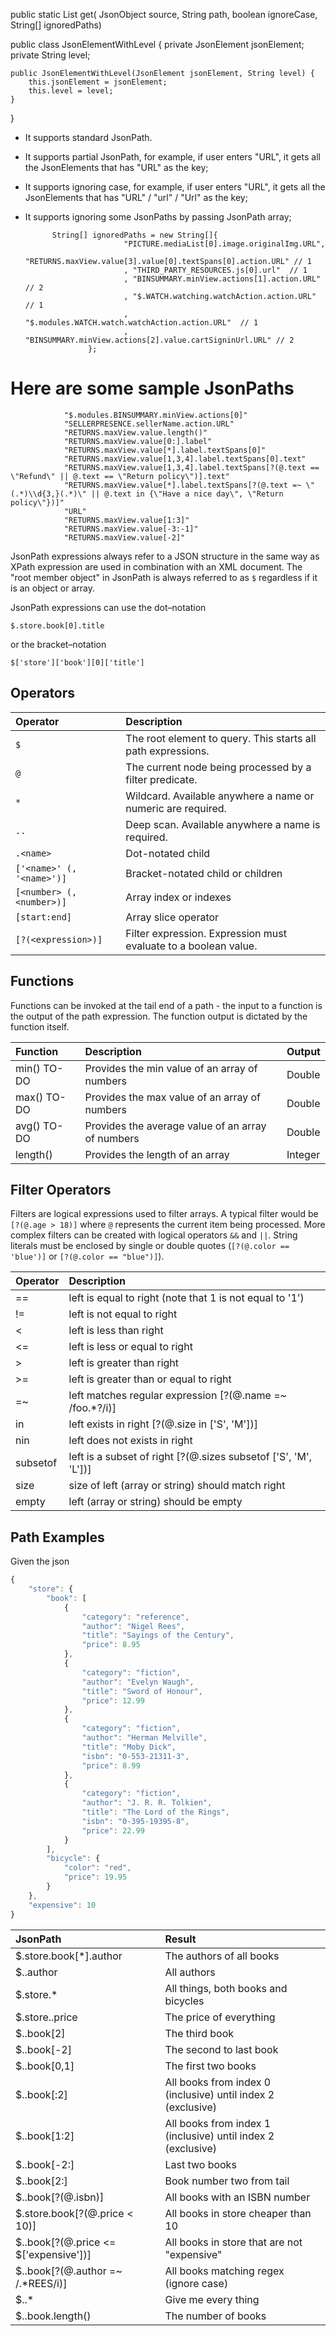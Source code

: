 public static List<JsonElementWithLevel> get(
            JsonObject source, 
            String path, 
            boolean ignoreCase, 
            String[] ignoredPaths) 

public class JsonElementWithLevel {
    private JsonElement jsonElement;
    private String level;

    public JsonElementWithLevel(JsonElement jsonElement, String level) {
        this.jsonElement = jsonElement;
        this.level = level;
    }
}


* It supports standard JsonPath. 
* It supports partial JsonPath, for example, if user enters "URL", it gets all the JsonElements that has "URL" as the key;
* It supports ignoring case, for example, if user enters "URL", it gets all the JsonElements that has "URL" / "url" / "Url" as the key;
* It supports ignoring some JsonPaths by passing JsonPath array;

            String[] ignoredPaths = new String[]{
                            "PICTURE.mediaList[0].image.originalImg.URL", 
                            "RETURNS.maxView.value[3].value[0].textSpans[0].action.URL" // 1
                            , "THIRD_PARTY_RESOURCES.js[0].url"  // 1
                            , "BINSUMMARY.minView.actions[1].action.URL" // 2
                            , "$.WATCH.watching.watchAction.action.URL" // 1
                            , "$.modules.WATCH.watch.watchAction.action.URL"  // 1
                            , "BINSUMMARY.minView.actions[2].value.cartSigninUrl.URL" // 2
                    }; 

# Here are some sample JsonPaths
                "$.modules.BINSUMMARY.minView.actions[0]"
                "SELLERPRESENCE.sellerName.action.URL"
                "RETURNS.maxView.value.length()"
                "RETURNS.maxView.value[0:].label"
                "RETURNS.maxView.value[*].label.textSpans[0]"
                "RETURNS.maxView.value[1,3,4].label.textSpans[0].text"
                "RETURNS.maxView.value[1,3,4].label.textSpans[?(@.text == \"Refund\" || @.text == \"Return policy\")].text"
                "RETURNS.maxView.value[*].label.textSpans[?(@.text =~ \"(.*)\\d{3,}(.*)\" || @.text in {\"Have a nice day\", \"Return policy\"})]"
                "URL"
                "RETURNS.maxView.value[1:3]"
                "RETURNS.maxView.value[-3:-1]"
                "RETURNS.maxView.value[-2]"
 
JsonPath expressions always refer to a JSON structure in the same way as XPath expression are used in combination 
with an XML document. The "root member object" in JsonPath is always referred to as `$` regardless if it is an 
object or array.

JsonPath expressions can use the dot–notation

`$.store.book[0].title`

or the bracket–notation

`$['store']['book'][0]['title']`

Operators
---------

| Operator                  | Description                                                        |
| :------------------------ | :----------------------------------------------------------------- |
| `$`                       | The root element to query. This starts all path expressions.       |
| `@`                       | The current node being processed by a filter predicate.            |
| `*`                       | Wildcard. Available anywhere a name or numeric are required.       |
| `..`                      | Deep scan. Available anywhere a name is required.                  |
| `.<name>`                 | Dot-notated child                                                  |
| `['<name>' (, '<name>')]` | Bracket-notated child or children                                  |
| `[<number> (, <number>)]` | Array index or indexes                                             |
| `[start:end]`             | Array slice operator                                               |
| `[?(<expression>)]`       | Filter expression. Expression must evaluate to a boolean value.    |


Functions
---------

Functions can be invoked at the tail end of a path - the input to a function is the output of the path expression.
The function output is dictated by the function itself.

| Function                  | Description                                                        | Output    |
| :------------------------ | :----------------------------------------------------------------- |-----------|
| min() TO-DO               | Provides the min value of an array of numbers                      | Double    |
| max() TO-DO               | Provides the max value of an array of numbers                      | Double    |
| avg() TO-DO               | Provides the average value of an array of numbers                  | Double    |
| length()                  | Provides the length of an array                                    | Integer   |


Filter Operators
-----------------

Filters are logical expressions used to filter arrays. A typical filter would be `[?(@.age > 18)]` where `@` represents the current item being processed. More complex filters can be created with logical operators `&&` and `||`. String literals must be enclosed by single or double quotes (`[?(@.color == 'blue')]` or `[?(@.color == "blue")]`).   

| Operator                 | Description                                                       |
| :----------------------- | :---------------------------------------------------------------- |
| ==                       | left is equal to right (note that 1 is not equal to '1')          |
| !=                       | left is not equal to right                                        |
| <                        | left is less than right                                           |
| <=                       | left is less or equal to right                                    |
| >                        | left is greater than right                                        |
| >=                       | left is greater than or equal to right                            |
| =~                       | left matches regular expression  [?(@.name =~ /foo.*?/i)]         |
| in                       | left exists in right [?(@.size in ['S', 'M'])]                    |
| nin                      | left does not exists in right                                     |
| subsetof                 | left is a subset of right [?(@.sizes subsetof ['S', 'M', 'L'])]     |
| size                     | size of left (array or string) should match right                 |
| empty                    | left (array or string) should be empty                            |


Path Examples
-------------

Given the json

```javascript
{
    "store": {
        "book": [
            {
                "category": "reference",
                "author": "Nigel Rees",
                "title": "Sayings of the Century",
                "price": 8.95
            },
            {
                "category": "fiction",
                "author": "Evelyn Waugh",
                "title": "Sword of Honour",
                "price": 12.99
            },
            {
                "category": "fiction",
                "author": "Herman Melville",
                "title": "Moby Dick",
                "isbn": "0-553-21311-3",
                "price": 8.99
            },
            {
                "category": "fiction",
                "author": "J. R. R. Tolkien",
                "title": "The Lord of the Rings",
                "isbn": "0-395-19395-8",
                "price": 22.99
            }
        ],
        "bicycle": {
            "color": "red",
            "price": 19.95
        }
    },
    "expensive": 10
}
```

| JsonPath | Result |
| :------- | :----- |
$.store.book[*].author| The authors of all books     |
$..author                   | All authors                         |
$.store.*                  | All things, both books and bicycles  |
$.store..price             | The price of everything         |
$..book[2]                 | The third book                      |
$..book[-2]                 | The second to last book            |
$..book[0,1]               | The first two books               |
$..book[:2]                | All books from index 0 (inclusive) until index 2 (exclusive) |
$..book[1:2]                | All books from index 1 (inclusive) until index 2 (exclusive) |
$..book[-2:]                | Last two books                   |
$..book[2:]                | Book number two from tail          |
$..book[?(@.isbn)]          | All books with an ISBN number         |
$.store.book[?(@.price < 10)] | All books in store cheaper than 10  |
$..book[?(@.price <= $['expensive'])] | All books in store that are not "expensive"  |
$..book[?(@.author =~ /.*REES/i)] | All books matching regex (ignore case)  |
$..*                        | Give me every thing   
$..book.length()                 | The number of books                      |

